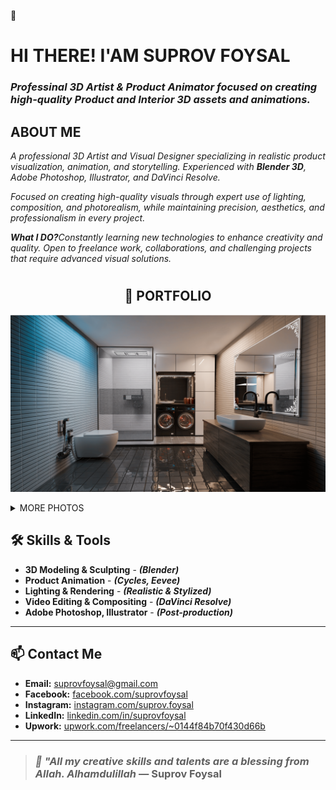 👋
# **HI THERE! I'AM SUPROV FOYSAL**
### <i>**Professinal 3D Artist & Product Animator** focused on creating high-quality **Product** and **Interior** 3D assets and animations.</i> 

<h2><B>ABOUT ME</B></h2>
<i>A professional 3D Artist and Visual Designer specializing in realistic product visualization, animation, and storytelling. Experienced with <b>Blender 3D</b>, Adobe Photoshop, Illustrator, and DaVinci Resolve.

Focused on creating high-quality visuals through expert use of lighting, composition, and photorealism, while maintaining precision, aesthetics, and professionalism in every project.

<b>What I DO?</b>Constantly learning new technologies to enhance creativity and quality. Open to freelance work, collaborations, and challenging projects that require advanced visual solutions.</i>


# <h2 align="center">📂 PORTFOLIO</h2>
<p align="center"> 
<img src="https://raw.githubusercontent.com/suprovfoysal/suprovfoysal/main/BATH ROOM.png" alt="Work 1" width="900" height="auto">
<details><summary>MORE PHOTOS</summary>
(https://PDF.LINK)
  </details>
</p>

## 🛠️ Skills & Tools
- **3D Modeling & Sculpting** - ***(Blender)***
- **Product Animation** - ***(Cycles, Eevee)***
- **Lighting & Rendering** - ***(Realistic & Stylized)***
- **Video Editing & Compositing** - ***(DaVinci Resolve)***
- **Adobe Photoshop, Illustrator** - ***(Post-production)***
---

## 📫 Contact Me

- **Email:** suprovfoysal@gmail.com  
- **Facebook:** [facebook.com/suprovfoysal](https://facebook.com/suprovfoysal)  
- **Instagram:** [instagram.com/suprov.foysal](https://instagram.com/suprov.foysal)  
- **LinkedIn:** [linkedin.com/in/suprovfoysal](https://linkedin.com/in/suprovfoysal)  
- **Upwork:** [upwork.com/freelancers/~0144f84b70f430d66b](https://www.upwork.com/freelancers/~0144f84b70f430d66b)  

---

> ### ***🌿 "All my creative skills and talents are a blessing from Allah. Alhamdulillah*** — Suprov Foysal

